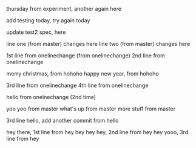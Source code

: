 thursday from experiment, another again here

add testing today, try again today 

update test2 spec, here 

line one (from master) changes here
line two (from master) changes here

1st line from onelinechange (from onelinechange)
2nd line from onelinechange 

merry christmas, from hohoho
happy new year, from hohoho

3rd line from onelinechange
4th line from onelinechange


hello from onelnechange (2nd time)

yoo yoo from master
what's up from master
more stuff from master

3rd line hello, add another commit from hello

hey there, 1st line from hey
hey hey hey, 2nd line from hey
hey yooo, 3rd line from hey
